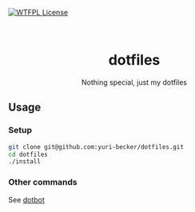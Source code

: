 [![WTFPL License](https://img.shields.io/github/license/yuri-becker/dotfiles?style=for-the-badge)](https://github.com/yuri-becker/dotfiles/blob/main/LICENSE.md)

<br />
<div align="center">

  <h1 align="center"><strong>dotfiles</strong></h1>

  <p align="center">
    Nothing special, just my dotfiles
</div>


## Usage

### Setup
   ```sh
   git clone git@github.com:yuri-becker/dotfiles.git
   cd dotfiles
   ./install
   ```

### Other commands
See [dotbot](https://github.com/anishathalye/dotbot#getting-started)
